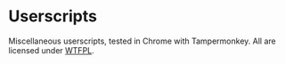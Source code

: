 # Userscripts

Miscellaneous userscripts, tested in Chrome with Tampermonkey. All are licensed under [WTFPL](http://www.wtfpl.net).
